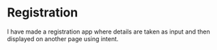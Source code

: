 # Registration

 I have made a registration app where details are taken as input and then displayed on another page using intent. 

